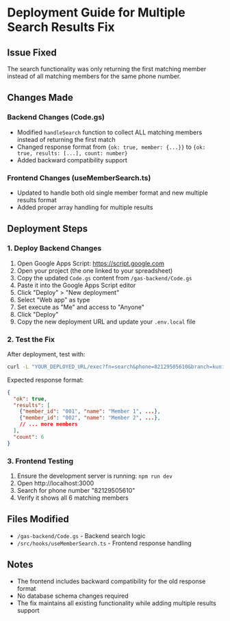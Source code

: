 # Deployment Guide for Multiple Search Results Fix

## Issue Fixed
The search functionality was only returning the first matching member instead of all matching members for the same phone number.

## Changes Made

### Backend Changes (Code.gs)
- Modified `handleSearch` function to collect ALL matching members instead of returning the first match
- Changed response format from `{ok: true, member: {...}}` to `{ok: true, results: [...], count: number}`
- Added backward compatibility support

### Frontend Changes (useMemberSearch.ts)
- Updated to handle both old single member format and new multiple results format
- Added proper array handling for multiple results

## Deployment Steps

### 1. Deploy Backend Changes
1. Open Google Apps Script: https://script.google.com
2. Open your project (the one linked to your spreadsheet)
3. Copy the updated `Code.gs` content from `/gas-backend/Code.gs`
4. Paste it into the Google Apps Script editor
5. Click "Deploy" > "New deployment"
6. Select "Web app" as type
7. Set execute as "Me" and access to "Anyone"
8. Click "Deploy"
9. Copy the new deployment URL and update your `.env.local` file

### 2. Test the Fix
After deployment, test with:
```bash
curl -L "YOUR_DEPLOYED_URL/exec?fn=search&phone=82129505610&branch=kuningan"
```

Expected response format:
```json
{
  "ok": true,
  "results": [
    {"member_id": "001", "name": "Member 1", ...},
    {"member_id": "002", "name": "Member 2", ...},
    // ... more members
  ],
  "count": 6
}
```

### 3. Frontend Testing
1. Ensure the development server is running: `npm run dev`
2. Open http://localhost:3000
3. Search for phone number "82129505610"
4. Verify it shows all 6 matching members

## Files Modified
- `/gas-backend/Code.gs` - Backend search logic
- `/src/hooks/useMemberSearch.ts` - Frontend response handling

## Notes
- The frontend includes backward compatibility for the old response format
- No database schema changes required
- The fix maintains all existing functionality while adding multiple results support
